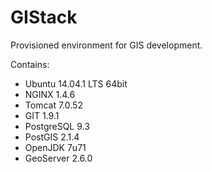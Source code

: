GIStack
=======

Provisioned environment for GIS development.

Contains:
* Ubuntu 14.04.1 LTS 64bit
* NGINX 1.4.6
* Tomcat 7.0.52
* GIT 1.9.1
* PostgreSQL 9.3
* PostGIS 2.1.4
* OpenJDK 7u71
* GeoServer 2.6.0
